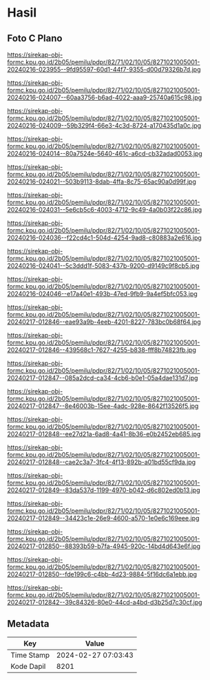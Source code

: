 # Hasil

## Foto C Plano

https://sirekap-obj-formc.kpu.go.id/2b05/pemilu/pdpr/82/71/02/10/05/8271021005001-20240216-023955--9fd95597-60d1-44f7-9355-d00d79326b7d.jpg

https://sirekap-obj-formc.kpu.go.id/2b05/pemilu/pdpr/82/71/02/10/05/8271021005001-20240216-024007--60aa3756-b6ad-4022-aaa9-25740a615c98.jpg

https://sirekap-obj-formc.kpu.go.id/2b05/pemilu/pdpr/82/71/02/10/05/8271021005001-20240216-024009--59b329f4-66e3-4c3d-8724-a170435d1a0c.jpg

https://sirekap-obj-formc.kpu.go.id/2b05/pemilu/pdpr/82/71/02/10/05/8271021005001-20240216-024014--80a7524e-5640-461c-a6cd-cb32adad0053.jpg

https://sirekap-obj-formc.kpu.go.id/2b05/pemilu/pdpr/82/71/02/10/05/8271021005001-20240216-024021--503b9113-8dab-4ffa-8c75-65ac90a0d99f.jpg

https://sirekap-obj-formc.kpu.go.id/2b05/pemilu/pdpr/82/71/02/10/05/8271021005001-20240216-024031--5e6cb5c6-4003-4712-9c49-4a0b03f22c86.jpg

https://sirekap-obj-formc.kpu.go.id/2b05/pemilu/pdpr/82/71/02/10/05/8271021005001-20240216-024036--f22cd4c1-504d-4254-9ad8-c80883a2e616.jpg

https://sirekap-obj-formc.kpu.go.id/2b05/pemilu/pdpr/82/71/02/10/05/8271021005001-20240216-024041--5c3ddd1f-5083-437b-9200-d9149c9f8cb5.jpg

https://sirekap-obj-formc.kpu.go.id/2b05/pemilu/pdpr/82/71/02/10/05/8271021005001-20240216-024046--e17a40e1-493b-47ed-9fb9-9a4ef5bfc053.jpg

https://sirekap-obj-formc.kpu.go.id/2b05/pemilu/pdpr/82/71/02/10/05/8271021005001-20240217-012846--eae93a9b-4eeb-4201-8227-783bc0b68f64.jpg

https://sirekap-obj-formc.kpu.go.id/2b05/pemilu/pdpr/82/71/02/10/05/8271021005001-20240217-012846--439568c1-7627-4255-b838-fff8b74823fb.jpg

https://sirekap-obj-formc.kpu.go.id/2b05/pemilu/pdpr/82/71/02/10/05/8271021005001-20240217-012847--085a2dcd-ca34-4cb6-b0e1-05a4dae131d7.jpg

https://sirekap-obj-formc.kpu.go.id/2b05/pemilu/pdpr/82/71/02/10/05/8271021005001-20240217-012847--8e46003b-15ee-4adc-928e-8642f13526f5.jpg

https://sirekap-obj-formc.kpu.go.id/2b05/pemilu/pdpr/82/71/02/10/05/8271021005001-20240217-012848--ee27d21a-6ad8-4a41-8b36-e0b2452eb685.jpg

https://sirekap-obj-formc.kpu.go.id/2b05/pemilu/pdpr/82/71/02/10/05/8271021005001-20240217-012848--cae2c3a7-3fc4-4f13-892b-a01bd55cf9da.jpg

https://sirekap-obj-formc.kpu.go.id/2b05/pemilu/pdpr/82/71/02/10/05/8271021005001-20240217-012849--83da537d-1199-4970-b042-d6c802ed0b13.jpg

https://sirekap-obj-formc.kpu.go.id/2b05/pemilu/pdpr/82/71/02/10/05/8271021005001-20240217-012849--34423c1e-26e9-4600-a570-1e0e6c169eee.jpg

https://sirekap-obj-formc.kpu.go.id/2b05/pemilu/pdpr/82/71/02/10/05/8271021005001-20240217-012850--88393b59-b7fa-4945-920c-14bd4d643e6f.jpg

https://sirekap-obj-formc.kpu.go.id/2b05/pemilu/pdpr/82/71/02/10/05/8271021005001-20240217-012850--fde199c6-c4bb-4d23-9884-5f16dc6a1ebb.jpg

https://sirekap-obj-formc.kpu.go.id/2b05/pemilu/pdpr/82/71/02/10/05/8271021005001-20240217-012842--39c84326-80e0-44cd-a4bd-d3b25d7c30cf.jpg


## Metadata

| Key        | Value               |
| ---------- | ------------------- |
| Time Stamp | 2024-02-27 07:03:43 |
| Kode Dapil | 8201                |



